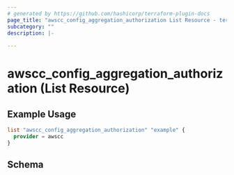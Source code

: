 ```yaml
---
# generated by https://github.com/hashicorp/terraform-plugin-docs
page_title: "awscc_config_aggregation_authorization List Resource - terraform-provider-awscc"
subcategory: ""
description: |-
  
---
```


# awscc_config_aggregation_authorization (List Resource)



## Example Usage

```terraform
list "awscc_config_aggregation_authorization" "example" {
  provider = awscc
}
```

<!-- schema generated by tfplugindocs -->
## Schema
